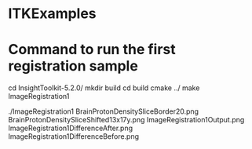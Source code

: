 # ITKExamples
# Command to run the first registration sample

cd InsightToolkit-5.2.0/
mkdir build
cd build
cmake ../
make ImageRegistration1


./ImageRegistration1 BrainProtonDensitySliceBorder20.png BrainProtonDensitySliceShifted13x17y.png ImageRegistration1Output.png ImageRegistration1DifferenceAfter.png ImageRegistration1DifferenceBefore.png

